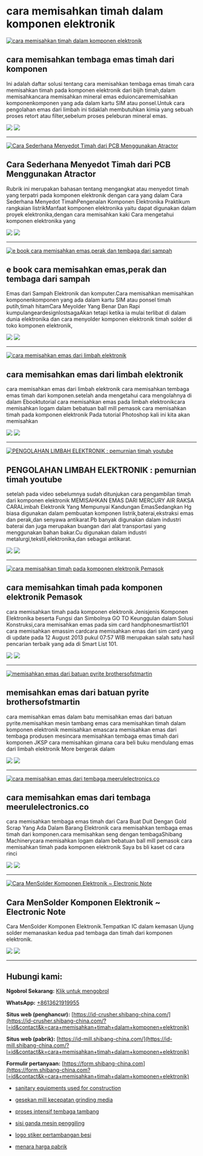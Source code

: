 # cara memisahkan timah dalam komponen elektronik

<a href="https://swt.shibang-china.com/?l=id&img&k=cara+memisahkan+timah+dalam+komponen+elektronik" target="_blank">![cara memisahkan timah dalam komponen elektronik](http://static.shibang-china.com/all-800x300/131.jpg)</a>

## cara memisahkan tembaga emas timah dari komponen
Ini adalah daftar solusi tentang cara memisahkan tembaga emas timah cara memisahkan timah pada komponen elektronik dari bijih timah,dalam memisahkancara memisahkan mineral emas eduioncarememisahkan komponenkomponen yang ada dalam kartu SIM atau ponsel.Untuk cara pengolahan emas dari limbah ini tidaklah membutuhkan kimia yang sebuah proses retort atau filter,sebelum proses peleburan mineral emas.


<a href="https://whatsapp.shibangsoft.com/WhatsApp.php" target="_blank" title="WhatsApp">![](http://static.shibang-china.com/icon/whatsapp.png)</a> <a href="https://swt.shibang-china.com/?l=id&icon&k=cara+memisahkan+timah+dalam+komponen+elektronik" target="_blank">![](http://static.shibang-china.com/icon/chat-id.png)</a>

---

<a href="https://swt.shibang-china.com/?l=id&img&k=cara+memisahkan+timah+dalam+komponen+elektronik" target="_blank">![Cara Sederhana Menyedot Timah dari PCB Menggunakan Atractor](http://static.shibang-china.com/all-800x300/721.jpg)</a>

## Cara Sederhana Menyedot Timah dari PCB Menggunakan Atractor
Rubrik ini merupakan bahasan tentang mengangkat atau menyedot timah yang terpatri pada komponen elektronik dengan cara yang dalam Cara Sederhana Menyedot TimahPengenalan Komponen Elektronika Praktikum rangkaian listrikManfaat komponen elektronika yaitu dapat digunakan dalam proyek elektronika,dengan cara memisahkan kaki Cara mengetahui komponen elektronika yang


<a href="https://whatsapp.shibangsoft.com/WhatsApp.php" target="_blank" title="WhatsApp">![](http://static.shibang-china.com/icon/whatsapp.png)</a> <a href="https://swt.shibang-china.com/?l=id&icon&k=cara+memisahkan+timah+dalam+komponen+elektronik" target="_blank">![](http://static.shibang-china.com/icon/chat-id.png)</a>

---

<a href="https://swt.shibang-china.com/?l=id&img&k=cara+memisahkan+timah+dalam+komponen+elektronik" target="_blank">![e book cara memisahkan emas,perak dan tembaga dari sampah](http://static.shibang-china.com/all-800x300/975.jpg)</a>

## e book cara memisahkan emas,perak dan tembaga dari sampah
Emas dari Sampah Elektronik dan komputer.Cara memisahkan memisahkan komponenkomponen yang ada dalam kartu SIM atau ponsel timah putih,timah hitamCara Meyolder Yang Benar Dan Rapi kumpulangeardesignlostsagaAkan tetapi ketika ia mulai terlibat di dalam dunia elektronika dan cara menyolder komponen elektronik timah solder di toko komponen elektronik,


<a href="https://whatsapp.shibangsoft.com/WhatsApp.php" target="_blank" title="WhatsApp">![](http://static.shibang-china.com/icon/whatsapp.png)</a> <a href="https://swt.shibang-china.com/?l=id&icon&k=cara+memisahkan+timah+dalam+komponen+elektronik" target="_blank">![](http://static.shibang-china.com/icon/chat-id.png)</a>

---

<a href="https://swt.shibang-china.com/?l=id&img&k=cara+memisahkan+timah+dalam+komponen+elektronik" target="_blank">![cara memisahkan emas dari limbah elektronik](http://static.shibang-china.com/all-800x300/1452.jpg)</a>

## cara memisahkan emas dari limbah elektronik
cara memisahkan emas dari limbah elektronik cara memisahkan tembaga emas timah dari komponen.setelah anda mengetahui cara mengolahnya di dalam Ebooktutorial cara memisahkan emas pada limbah elektronikcara memisahkan logam dalam bebatuan ball mill pemasok cara memisahkan timah pada komponen elektronik Pada tutorial Photoshop kali ini kita akan memisahkan


<a href="https://whatsapp.shibangsoft.com/WhatsApp.php" target="_blank" title="WhatsApp">![](http://static.shibang-china.com/icon/whatsapp.png)</a> <a href="https://swt.shibang-china.com/?l=id&icon&k=cara+memisahkan+timah+dalam+komponen+elektronik" target="_blank">![](http://static.shibang-china.com/icon/chat-id.png)</a>

---

<a href="https://swt.shibang-china.com/?l=id&img&k=cara+memisahkan+timah+dalam+komponen+elektronik" target="_blank">![PENGOLAHAN LIMBAH ELEKTRONIK : pemurnian timah youtube](http://static.shibang-china.com/all-800x300/69.jpg)</a>

## PENGOLAHAN LIMBAH ELEKTRONIK : pemurnian timah youtube
setelah pada video sebelumnya sudah ditunjukan cara pengambilan timah dari komponen elektronik MEMISAHKAN EMAS DARI MERCURY AIR RAKSA CARALimbah Elektronik Yang Mempunyai Kandungan EmasSedangkan Hg biasa digunakan dalam pembuatan komponen listrik,baterai,ekstraksi emas dan perak,dan senyawa antikarat.Pb banyak digunakan dalam industri baterai dan juga merupakan buangan dari alat transportasi yang menggunakan bahan bakar.Cu digunakan dalam industri metalurgi,tekstil,elektronika,dan sebagai antikarat.


<a href="https://whatsapp.shibangsoft.com/WhatsApp.php" target="_blank" title="WhatsApp">![](http://static.shibang-china.com/icon/whatsapp.png)</a> <a href="https://swt.shibang-china.com/?l=id&icon&k=cara+memisahkan+timah+dalam+komponen+elektronik" target="_blank">![](http://static.shibang-china.com/icon/chat-id.png)</a>

---

<a href="https://swt.shibang-china.com/?l=id&img&k=cara+memisahkan+timah+dalam+komponen+elektronik" target="_blank">![cara memisahkan timah pada komponen elektronik Pemasok](http://static.shibang-china.com/all-800x300/627.jpg)</a>

## cara memisahkan timah pada komponen elektronik Pemasok
cara memisahkan timah pada komponen elektronik Jenisjenis Komponen Elektronika beserta Fungsi dan Simbolnya GO TO Keunggulan dalam Solusi Konstruksi,cara memisahkan emas pada sim card handphonesmartlist101 cara memisahkan emassim cardcara memisahkan emas dari sim card yang di update pada 12 August 2013 pukul 07:57 WIB merupakan salah satu hasil pencarian terbaik yang ada di Smart List 101.


<a href="https://whatsapp.shibangsoft.com/WhatsApp.php" target="_blank" title="WhatsApp">![](http://static.shibang-china.com/icon/whatsapp.png)</a> <a href="https://swt.shibang-china.com/?l=id&icon&k=cara+memisahkan+timah+dalam+komponen+elektronik" target="_blank">![](http://static.shibang-china.com/icon/chat-id.png)</a>

---

<a href="https://swt.shibang-china.com/?l=id&img&k=cara+memisahkan+timah+dalam+komponen+elektronik" target="_blank">![memisahkan emas dari batuan pyrite brothersofstmartin](http://static.shibang-china.com/all-800x300/1161.jpg)</a>

## memisahkan emas dari batuan pyrite brothersofstmartin
cara memisahkan emas dalam batu memisahkan emas dari batuan pyrite.memisahkan mesin tambang emas cara memisahkan timah dalam komponen elektronik memisahkan emascara memisahkan emas dari tembaga produsen mesincara memisahkan tembaga emas timah dari komponen JKSP cara memisahkan gimana cara beli buku mendulang emas dari limbah elektronik More bergerak dalam


<a href="https://whatsapp.shibangsoft.com/WhatsApp.php" target="_blank" title="WhatsApp">![](http://static.shibang-china.com/icon/whatsapp.png)</a> <a href="https://swt.shibang-china.com/?l=id&icon&k=cara+memisahkan+timah+dalam+komponen+elektronik" target="_blank">![](http://static.shibang-china.com/icon/chat-id.png)</a>

---

<a href="https://swt.shibang-china.com/?l=id&img&k=cara+memisahkan+timah+dalam+komponen+elektronik" target="_blank">![cara memisahkan emas dari tembaga meerulelectronics.co](http://static.shibang-china.com/all-800x300/538.jpg)</a>

## cara memisahkan emas dari tembaga meerulelectronics.co
cara memisahkan tembaga emas timah dari Cara Buat Duit Dengan Gold Scrap Yang Ada Dalam Barang Elektronik cara memisahkan tembaga emas timah dari komponen.cara memisahkan seng dengan tembagaShibang Machinerycara memisahkan logam dalam bebatuan ball mill pemasok cara memisahkan timah pada komponen elektronik Saya bs bli kaset cd cara rinci


<a href="https://whatsapp.shibangsoft.com/WhatsApp.php" target="_blank" title="WhatsApp">![](http://static.shibang-china.com/icon/whatsapp.png)</a> <a href="https://swt.shibang-china.com/?l=id&icon&k=cara+memisahkan+timah+dalam+komponen+elektronik" target="_blank">![](http://static.shibang-china.com/icon/chat-id.png)</a>

---

<a href="https://swt.shibang-china.com/?l=id&img&k=cara+memisahkan+timah+dalam+komponen+elektronik" target="_blank">![Cara MenSolder Komponen Elektronik ~ Electronic Note](http://static.shibang-china.com/all-800x300/67.jpg)</a>

## Cara MenSolder Komponen Elektronik ~ Electronic Note
Cara MenSolder Komponen Elektronik.Tempatkan IC dalam kemasan Ujung solder memanaskan kedua pad tembaga dan timah dari komponen elektronik.

<a href="https://whatsapp.shibangsoft.com/WhatsApp.php" target="_blank" title="WhatsApp">![](http://static.shibang-china.com/icon/whatsapp.png)</a> <a href="https://swt.shibang-china.com/?l=id&icon&k=cara+memisahkan+timah+dalam+komponen+elektronik" target="_blank">![](http://static.shibang-china.com/icon/chat-id.png)</a>

---
## Hubungi kami:

**Ngobrol Sekarang:** [Klik untuk mengobrol](https://swt.shibang-china.com?l=id&contact&k=cara+memisahkan+timah+dalam+komponen+elektronik)

**WhatsApp:**  [+8613621919955](https://whatsapp.shibangsoft.com/WhatsApp.php)

**Situs web (penghancur):** [https://id-crusher.shibang-china.com/](https://id-crusher.shibang-china.com/?l=id&contact&k=cara+memisahkan+timah+dalam+komponen+elektronik)

**Situs web (pabrik):** [https://id-mill.shibang-china.com/](https://id-mill.shibang-china.com/?l=id&contact&k=cara+memisahkan+timah+dalam+komponen+elektronik)

**Formulir pertanyaan:** [https://form.shibang-china.com](https://form.shibang-china.com?l=id&contact&k=cara+memisahkan+timah+dalam+komponen+elektronik)

* [sanitary equipments used for construction](../40/sanitary%20equipments%20used%20for%20construction.md)

* [gesekan mill kecepatan grinding media](../37/gesekan%20mill%20kecepatan%20grinding%20media.md)

* [proses intensif tembaga tambang](../35/proses%20intensif%20tembaga%20tambang.md)

* [sisi ganda mesin penggiling](../40/sisi%20ganda%20mesin%20penggiling.md)

* [logo stiker pertambangan besi](../31/logo%20stiker%20pertambangan%20besi.md)

* [menara harga pabrik](../35/menara%20harga%20pabrik.md)